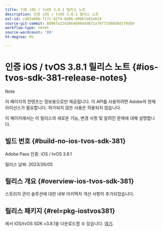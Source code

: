 ```yaml
---
title: 인증 iOS / tvOS 3.8.1 릴리스 노트
description: 인증 iOS / tvOS 3.8.1 릴리스 노트
exl-id: c403a80b-717c-4274-8d86-d96b7e81e624
source-git-commit: 8896fa2242664d09ddd871af8f72d8858d1f0d50
workflow-type: tm+mt
source-wordcount: '89'
ht-degree: 0%

---
```


# 인증 iOS / tvOS 3.8.1 릴리스 노트 {#ios-tvos-sdk-381-release-notes}

>[!NOTE]
>
>이 페이지의 컨텐츠는 정보용으로만 제공됩니다. 이 API를 사용하려면 Adobe의 현재 라이선스가 필요합니다. 허가되지 않은 사용은 허용되지 않습니다.

이 페이지에서는 이 릴리스의 새로운 기능, 변경 사항 및 알려진 문제에 대해 설명합니다.

## 빌드 번호 {#build-no-ios-tvos-sdk-381}

Adobe Pass 인증: iOS / tvOS 3.8.1

릴리스 날짜: 2023/26/05



## 릴리스 개요 {#overview-ios-tvos-sdk-381}

스토리지 관리 솔루션에 대한 내부 아키텍처 개선 사항이 추가되었습니다.

## 릴리스 패키지 {#rel=pkg-iostvos381}

에서 iOS/tvOS SDK v3.8.1을 다운로드할 수 있습니다. [여기](https://tve.zendesk.com/hc/en-us/articles/204963209).

